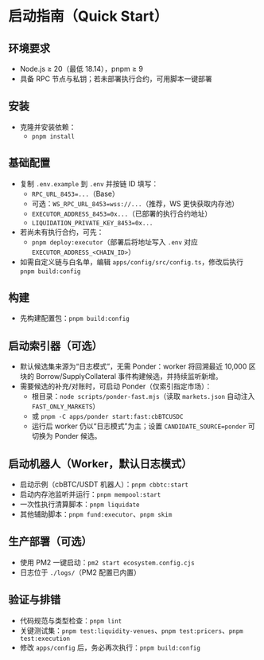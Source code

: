 # 启动指南（Quick Start）

## 环境要求
- Node.js ≥ 20（最低 18.14），pnpm ≥ 9
- 具备 RPC 节点与私钥；若未部署执行合约，可用脚本一键部署

## 安装
- 克隆并安装依赖：
  - `pnpm install`

## 基础配置
- 复制 `.env.example` 到 `.env` 并按链 ID 填写：
  - `RPC_URL_8453=...`（Base）
  - 可选：`WS_RPC_URL_8453=wss://...`（推荐，WS 更快获取内存池）
  - `EXECUTOR_ADDRESS_8453=0x...`（已部署的执行合约地址）
  - `LIQUIDATION_PRIVATE_KEY_8453=0x...`
- 若尚未有执行合约，可先：
  - `pnpm deploy:executor`（部署后将地址写入 `.env` 对应 `EXECUTOR_ADDRESS_<CHAIN_ID>`）
- 如需自定义链与白名单，编辑 `apps/config/src/config.ts`，修改后执行 `pnpm build:config`

## 构建
- 先构建配置包：`pnpm build:config`

## 启动索引器（可选）
- 默认候选集来源为“日志模式”，无需 Ponder：worker 将回溯最近 10,000 区块的 Borrow/SupplyCollateral 事件构建候选，并持续监听新增。
- 需要候选的补充/对账时，可启动 Ponder（仅索引指定市场）：
  - 根目录：`node scripts/ponder-fast.mjs`（读取 `markets.json` 自动注入 `FAST_ONLY_MARKETS`）
  - 或 `pnpm -C apps/ponder start:fast:cbBTCUSDC`
  - 运行后 worker 仍以“日志模式”为主；设置 `CANDIDATE_SOURCE=ponder` 可切换为 Ponder 候选。

## 启动机器人（Worker，默认日志模式）
- 启动示例（cbBTC/USDT 机器人）：`pnpm cbbtc:start`
- 启动内存池监听并运行：`pnpm mempool:start`
- 一次性执行清算脚本：`pnpm liquidate`
- 其他辅助脚本：`pnpm fund:executor`、`pnpm skim`

## 生产部署（可选）
- 使用 PM2 一键启动：`pm2 start ecosystem.config.cjs`
- 日志位于 `./logs/`（PM2 配置已内置）

## 验证与排错
- 代码规范与类型检查：`pnpm lint`
- 关键测试集：`pnpm test:liquidity-venues`、`pnpm test:pricers`、`pnpm test:execution`
- 修改 `apps/config` 后，务必再次执行：`pnpm build:config`
